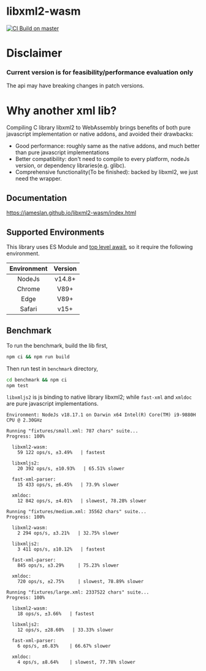 # libxml2-wasm

[![CI Build on master](https://github.com/jameslan/libxml2-wasm/actions/workflows/build.yml/badge.svg)](https://github.com/jameslan/libxml2-wasm/actions/workflows/build.yml)

# Disclaimer

### Current version is for feasibility/performance evaluation only

The api may have breaking changes in patch versions.

# Why another xml lib?

Compiling C library libxml2 to WebAssembly brings benefits of both pure javascript implementation or native addons,
and avoided their drawbacks:

- Good performance: roughly same as the native addons, and much better than pure javascript implementations
- Better compatibility: don't need to compile to every platform, nodeJs version, or dependency libraries(e.g. glibc).
- Comprehensive functionality(To be finished): backed by libxml2, we just need the wrapper.


## Documentation

https://jameslan.github.io/libxml2-wasm/index.html

## Supported Environments

This library uses ES Module and [top level await](https://caniuse.com/?search=top%20level%20await), so it require the following environment.

|Environment|Version|
|:---:|:---:|
|NodeJs|v14.8+|
|Chrome|V89+|
|Edge|V89+|
|Safari|v15+|

## Benchmark

To run the benchmark, build the lib first,

```sh
npm ci && npm run build
```

Then run test in `benchmark` directory,

```sh
cd benchmark && npm ci
npm test
```

`libxmljs2` is js binding to native library libxml2; while `fast-xml` and `xmldoc` are pure javascript implementations.

```
Environment: NodeJs v18.17.1 on Darwin x64 Intel(R) Core(TM) i9-9880H CPU @ 2.30GHz

Running "fixtures/small.xml: 787 chars" suite...
Progress: 100%

  libxml2-wasm:
    59 122 ops/s, ±3.49%   | fastest

  libxmljs2:
    20 392 ops/s, ±10.93%   | 65.51% slower

  fast-xml-parser:
    15 433 ops/s, ±6.45%   | 73.9% slower

  xmldoc:
    12 842 ops/s, ±4.01%   | slowest, 78.28% slower

Running "fixtures/medium.xml: 35562 chars" suite...
Progress: 100%

  libxml2-wasm:
    2 294 ops/s, ±3.21%   | 32.75% slower

  libxmljs2:
    3 411 ops/s, ±10.12%   | fastest

  fast-xml-parser:
    845 ops/s, ±3.29%     | 75.23% slower

  xmldoc:
    720 ops/s, ±2.75%     | slowest, 78.89% slower

Running "fixtures/large.xml: 2337522 chars" suite...
Progress: 100%

  libxml2-wasm:
    18 ops/s, ±3.66%   | fastest

  libxmljs2:
    12 ops/s, ±28.60%   | 33.33% slower

  fast-xml-parser:
    6 ops/s, ±6.83%    | 66.67% slower

  xmldoc:
    4 ops/s, ±8.64%    | slowest, 77.78% slower
```

